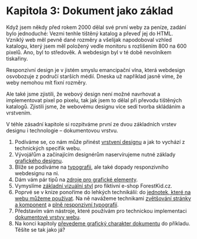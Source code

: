 # Kapitola 3: Dokument jako základ

Když jsem někdy před rokem 2000 dělal své první weby za peníze, zadání bylo jednoduché: Vezmi tenhle tištěný katalog a převeď jej do HTML. Vzniklý web měl pevně dané rozměry a všelijak napodoboval vzhled katalogu, který jsem měl položený vedle monitoru s rozlišením 800 na 600 pixelů. Ano, byl to středověk. A webdesign byl v té době nevolníkem tiskařiny. 

Responzivní design je v jistém smyslu emancipační vlna, která webdesign osvobozuje z područí starších médií. Dneska už například jasně víme, že weby nemohou mít fixní rozměry.

Ale také jsme zjistili, že webový design není možné navrhovat a implementovat pixel po pixelu, tak jak jsem to dělal při převodu tištěných katalogů. Zjistili jsme, že webovému designu více sedí tvorba skládáním a vrstvením.
 
V téhle zásadní kapitole si rozpitváme první ze dvou základních vrstev designu i technologie – dokumentovou vrstvu.

1. Podíváme se, co nám může přinést [vrstvení designu](dokument-zaklad.md) a jak to vychází z technických specifik webu.
2. Vývojářům a začínajícím designérům naservírujeme nutné základy [grafického designu](graficky-design.md).
3. Blíže se podíváme na [typografii](typografie.md), ale také dopady responzivního webdesignu na ni. 
4. Dám vám pár tipů na [zdroje pro grafické elementy](grafika-zdroje.md).
5. Vymyslíme [základní vizuální styl](priklad-barvy-typografie.md) pro fiktivní e-shop ForestKid.cz.
6. Poprvé se v knize ponoříme do lehkých technikálií: do [jednotek, které na webu můžeme používat](jednotky.md). Na ně navážeme technikami [zvětšování stránky a komponent](rem-em-zoom.md) a [plně responzivní typografií](plne-responzivni-typografie.md).
7. Představím vám nástroje, které používám pro technickou implementaci [dokumentové vrstvy webu](dokument-nastroje.md). 
8. Na konci kapitoly [převedeme grafický charakter dokumentu](priklad-dokument.md) do příkladu. Těšíte se tak jako já?

